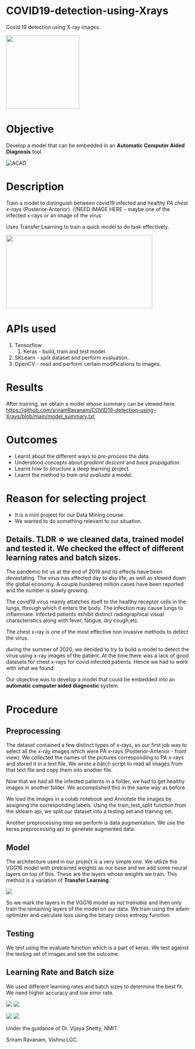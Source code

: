 # COVID19-detection-using-Xrays
Covid 19 detection using X-ray images.

<img src="/result_images/xray_infected.jpg" width="200" height="200">


# Objective
Develop a model that can be embedded in an **Automatic Computer Aided Diagnosis** tool.

![ACAD](https://github.com/sriramRavanam/COVID19-detection-using-Xrays/blob/main/result_images/testing.jpg)

# Description
Train a model to distinguish between covid19 infected and healthy _PA chest x-rays_ (Posterior-Anterior).
//NEED IMAGE HERE - maybe one of the infected x-rays or an image of the virus

Uses Transfer Learning to train a quick model to do task effectively.

<img src="/result_images/VGG16.png" width="400" height="200">

# APIs used
1. Tensorflow
    1. Keras - build, train and test model.
2. SKLearn - split dataset and perform evaluation.
3. OpenCV - read and perform certain modifications to images.


# Results
After training, we obtain a model whose summary can be viewed here. 
https://github.com/sriramRavanam/COVID19-detection-using-Xrays/blob/main/model_summary.txt

# Outcomes
* Learnt about the different ways to _pre-process_ the data.
* Understood concepts about _gradient descent_ and _back propagation_.
* Learnt how to _structure_ a deep learning project.
* Learnt the method to _train and evaluate_ a model.

# Reason for selecting project
* It is a mini project for our Data Mining course.
* We wanted to do something relevant to our situation.

## Details. TLDR => we cleaned data, trained model and tested it. We checked the effect of different learning rates and batch sizes. 
The pandemic hit us at the end of 2019 and its effects have been devastating.
The virus has affected day to day life, as well as slowed down the global economy.
A couple hundered million cases have been reported and the number is slowly growing.

The covid19 virus mainly attatches itself to the healthy receptor cells in the lungs, through which it enters the body.
The infection may cause lungs to inflammate. Infected patients exhibit distinct radiographical visual characteristics along with fever, fatigue, dry cough,etc. 

The chest x-ray is one of the most effective non invasive methods to detect the virus.

during the summer of 2020, we decided to try to build a model to detect the virus using x-ray images of the patient.
At the time there was a lack of good datasets for chest x-rays for covid infected patients. Hence we had to work with what we found.

Our objective was to develop a model that could be embedded into an __automatic computer aided diagnostic__ system.

# Procedure
## Preprocessing
The dataset contained a few distinct types of x-rays, so our first job was to select all the x-ray images which were PA x-rays (Posterior-Anterior - front view). We collected the names of the pictures corresponding to PA x-rays and stored it in a text file. 
We wrote a batch script to read all images from that text file and copy them into another file.

Now that we had all the infected patients in a folder, we had to get healthy images in another folder. We accomplished this in the same way as before.

We load the images in a colab notebook and *Annotate* the images by assigning the corresponding labels.
Using the train_test_split function from the sklearn api, we split our dataset into a testing set and training set.

Another preprocessing step we perform is data augmentation. We use the keras.preprocessing api to generate augmented data.

## Model
The architecture used in our project is a very simple one.
We utilize the VGG16 model with pretrained weights as our base and we add some neural layers on top of this. These are the layers whose weights we train.
This method is a variation of __Transfer Learning__.

<img src="/result_images/VGG16 model v2.jpg">

So we mark the layers in the VGG16 model as _not trainable_ and then only train the remaining layers of the model on our data.
We train using the adam optimizer and calculate loss using the binary cross entropy function.

## Testing
We test using the evaluate function which is a part of keras. We test against the testing set of images and see the outcome.

## Learning Rate and Batch size
We used different learning rates and batch sizes to determine the best fit.
We need higher accuracy and low error rate.

<img src="/result_images/loss_vs_lr.jpg">      <img src="/result_images/loss_vs_batsiz.jpg">

<img src="/result_images/acc_vs_lr.jpg">      <img src="/result_images/acc_vs_batsiz.jpg">


Under the guidance of Dr. Vijaya Shetty, NMIT.

Sriram Ravanam, Vishnu LGC.
